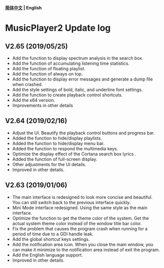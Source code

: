 **[简体中文](https://github.com/zhongyang219/MusicPlayer2/blob/master/UpdateLog/update_log.md) | English**<br>
# MusicPlayer2 Update log
## V2.65 (2019/05/25)
* Add the function to display spectrum analysis in the search box.
* Add the function of accumulating listening time statistics.
* Add the function of floating playlist.
* Add the function of always on top.
* Add the function to display error messages and generate a dump file when crashed.
* Add the style settings of bold, italic, and underline font settings.
* Add the function to create playback control shortcuts.
* Add the x64 version.
* Improvements in other details
## V2.64 (2019/02/16)
* Adjust the UI. Beautify the playback control buttons and progress bar.
* Added the function to hide/display playlists.
* Added the function to hide/display menu bar.
* Added the function to respond the multimedia keys.
* Optimize the display effect of the Cortana search box lyrics .
* Added the function of full-screen display.
* Other adjustments for the UI details.
* Improved in other details.
## V2.63 (2019/01/06)
* The main interface is redesigned to look more concise and beautiful. You can still switch back to the previous interface quickly.
* Mini Mode interface redesigned. Using the same style as the main interface.
* Optimize the function to get the theme color of the system. Get the actual system theme color instead of the window title bar color.
* Fix the problem that causes the program crash when running for a period of time due to a GDI handle leak.
* Add the global shortcut keys settings.
* Add the notification area icon. When you close the main window, you can make it minimize to the notification area instead of exit the program.
* Add the English language support.
* Improved in other details.
